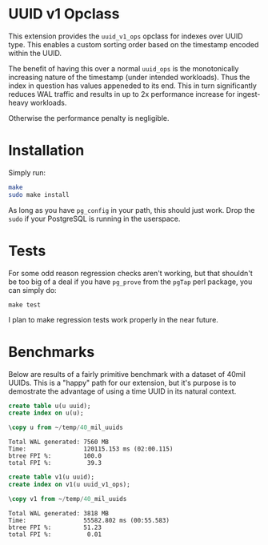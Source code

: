 # UUID v1 Opclass

This extension provides the `uuid_v1_ops` opclass for indexes over UUID type. This enables a custom sorting order based on the timestamp encoded within the UUID.

The benefit of having this over a normal `uuid_ops` is the monotonically increasing nature of the timestamp (under intended workloads). Thus the index in question has values appeneded to its end. This in turn significantly reduces WAL traffic and results in up to 2x performance increase for ingest-heavy workloads.

Otherwise the performance penalty is negligible. 

# Installation

Simply run:
```bash
make
sudo make install
```

As long as you have `pg_config` in your path, this should just work. Drop the `sudo` if your PostgreSQL is running in the userspace.

# Tests

For some odd reason regression checks aren't working, but that shouldn't be too big of a deal if you have `pg_prove` from the `pgTap` perl package, you can simply do:

```
make test
```

I plan to make regression tests work properly in the near future.

# Benchmarks

Below are results of a fairly primitive benchmark with a dataset of 40mil UUIDs. This is a "happy" path for our extension, but it's purpose is to demostrate the advantage of using a time UUID in its natural context.

```SQL
create table u(u uuid);
create index on u(u);

\copy u from ~/temp/40_mil_uuids
```

```
Total WAL generated: 7560 MB 
Time:                120115.153 ms (02:00.115) 
btree FPI %:         100.0
total FPI %:          39.3 
```
```SQL
create table v1(u uuid);
create index on v1(u uuid_v1_ops);

\copy v1 from ~/temp/40_mil_uuids
```

```
Total WAL generated: 3818 MB 
Time:                55582.802 ms (00:55.583) 
btree FPI %:         51.23 
total FPI %:          0.01 
```
